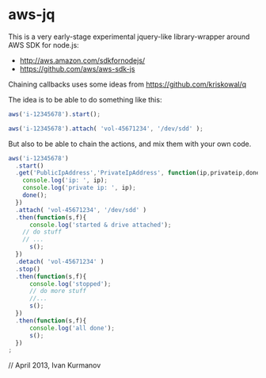 aws-jq
======

This is a very early-stage experimental jquery-like library-wrapper
around AWS SDK for node.js:
 - http://aws.amazon.com/sdkfornodejs/ 
 - https://github.com/aws/aws-sdk-js

Chaining callbacks uses some ideas from https://github.com/kriskowal/q

The idea is to be able to do something like this:

```javascript
aws('i-12345678').start();
```

```javascript
aws('i-12345678').attach( 'vol-45671234', '/dev/sdd' );
```

But also to be able to chain the actions, and mix them with your own code.

```javascript
aws('i-12345678')
  .start()
  .get('PublicIpAddress','PrivateIpAddress', function(ip,privateip,done) {
    console.log('ip: ', ip);
    console.log('private ip: ', ip);
    done();
  })
  .attach( 'vol-45671234', '/dev/sdd' )
  .then(function(s,f){
	  console.log('started & drive attached');
    // do stuff
    // ...
	  s(); 
  })
  .detach( 'vol-45671234' )
  .stop()
  .then(function(s,f){
	  console.log('stopped');
	  // do more stuff
	  //...
	  s();
  })
  .then(function(s,f){
	  console.log('all done');
	  s();
  })
;
```


// April 2013, Ivan Kurmanov
